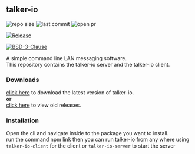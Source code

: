 ## talker-io

<img alt="repo size" src="https://img.shields.io/github/repo-size/tarithj/talker-io"/>
<img alt="last commit" src="https://img.shields.io/github/commits-since/tarithj/talker-io/latest/master"/>
<img alt="open pr" src="https://img.shields.io/github/issues-pr-raw/tarithj/talker-io"/>

[![Release](https://img.shields.io/github/release/tarithj/talker-io.svg?label=Release)](https://github.com/tarithj/talker-io/releases)

[![BSD-3-Clause](https://img.shields.io/github/license/tarithj/talker-io.svg)](https://github.com/tarithj/talker-io/blob/master/LICENSE)

A simple command line LAN messaging software.  
This repository contains the talker-io server and the talker-io client.

### Downloads
[click here](https://github.com/tarithj/talker-io/releases/latest) to download the latest version of talker-io.  
**or**   
[click here](https://github.com/tarithj/talker-io/releases) to view old releases.

### Installation
Open the cli and navigate inside to the package you want to install.  
run the command npm link
then you can run talker-io from any where using `talker-io-client` for the client or `talker-io-server` to start the server

